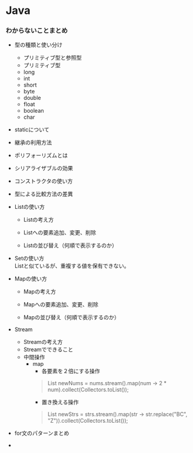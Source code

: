 # Java

### わからないことまとめ

- 型の種類と使い分け
  - プリミティブ型と参照型  
   - プリミティブ型  
    - long
    - int
    - short
    - byte
    - double
    - float
    - boolean
    - char
  
  
- staticについて

- 継承の利用方法

- ポリフォーリズムとは

- シリアライザブルの効果

- コンストラクタの使い方

- 型による比較方法の差異

- Listの使い方

  - Listの考え方

  - Listへの要素追加、変更、削除
  - Listの並び替え（何順で表示するのか）
- Setの使い方  
Listと似ているが、重複する値を保有できない。

- Mapの使い方

  - Mapの考え方

  - Mapへの要素追加、変更、削除
  - Mapの並び替え（何順で表示するのか）

- Stream

  - Streamの考え方
  - Streamでできること
  - 中間操作
    - map  
      - 各要素を２倍にする操作  
      > List<Integer> newNums = nums.stream().map(num -> 2 * num).collect(Collectors.toList());
      - 置き換える操作
      > List<String> newStrs = strs.stream().map(str -> str.replace("BC", "Z")).collect(Collectors.toList());

- for文のパターンまとめ
- 


